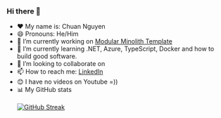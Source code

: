 ### Hi there 👋
- ❤️ My name is: Chuan Nguyen
- 😄 Pronouns: He/Him
- 🔭 I’m currently working on [Modular Minolith Template](https://github.com/chuannguyen1208/Notifications)
- 🌱 I’m currently learning .NET, Azure, TypeScript, Docker and how to build good software.
- 👯 I’m looking to collaborate on 
- 📫 How to reach me:  [LinkedIn](https://www.linkedin.com/in/chuan-nguyen-bb6a03196)
- 😊 I have no videos on Youtube =))
- 📊 My GitHub stats <br /><br /> [![GitHub Streak](https://github-readme-streak-stats.herokuapp.com?user=chuannguyen1208&theme=vue-dark)](https://git.io/streak-stats)

<!--
**chuannguyen1208/chuannguyen1208** is a ✨ _special_ ✨ repository because its `README.md` (this file) appears on your GitHub profile.

Here are some ideas to get you started:

- 🔭 I’m currently working on ...
- 🌱 I’m currently learning ...
- 👯 I’m looking to collaborate on ...
- 🤔 I’m looking for help with ...
- 💬 Ask me about ...
- 📫 How to reach me: ...
- 😄 Pronouns: ...
- ⚡ Fun fact: ...
-->
